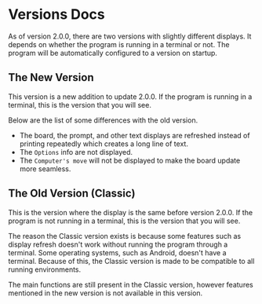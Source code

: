 # Versions Docs
As of version 2.0.0, there are two versions with slightly different displays. It depends on whether the program is running in a terminal or not. The program will be automatically configured to a version on startup.

## The New Version
This version is a new addition to update 2.0.0. If the program is running in a terminal, this is the version that you will see.

Below are the list of some differences with the old version.
- The board, the prompt, and other text displays are refreshed instead of printing repeatedly which creates a long line of text.
- The `Options` info are not displayed.
- The `Computer's move` will not be displayed to make the board update more seamless.

## The Old Version (Classic)
This is the version where the display is the same before version 2.0.0. If the program is not running in a terminal, this is the version that you will see.

The reason the Classic version exists is because some features such as display refresh doesn't work without running the program through a terminal. Some operating systems, such as Android, doesn't have a terminal. Because of this, the Classic version is made to be compatible to all running environments.

The main functions are still present in the Classic version, however features mentioned in the new version is not available in this version.